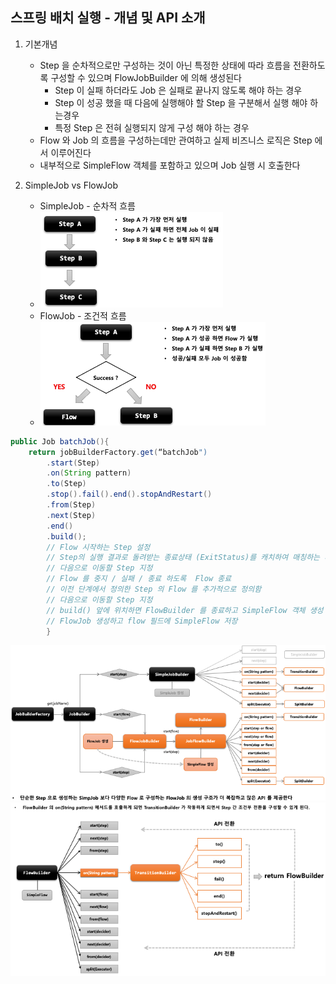 ## 스프링 배치 실행 - 개념 및 API 소개

1. 기본개념
    - Step 을 순차적으로만 구성하는 것이 아닌 특정한 상태에 따라 흐름을 전환하도록 구성할 수 있으며 FlowJobBuilder 에 의해 생성된다
        - Step 이 실패 하더라도 Job 은 실패로 끝나지 않도록 해야 하는 경우
        - Step 이 성공 했을 때 다음에 실행해야 할 Step 을 구분해서 실행 해야 하는경우
        - 특정 Step 은 전혀 실행되지 않게 구성 해야 하는 경우
    - Flow 와 Job 의 흐름을 구성하는데만 관여하고 실제 비즈니스 로직은 Step 에서 이루어진다
    - 내부적으로 SimpleFlow 객체를 포함하고 있으며 Job 실행 시 호출한다


1. SimpleJob vs FlowJob
    - SimpleJob - 순차적 흐름
    - <img src="../../images/section06/flow-job-simpleJob.png" alt="flow-job-simpleJob">
    - FlowJob - 조건적 흐름
    - <img src="../../images/section06/flow-job-flowJob.png" alt="flow-job-flowJob">

```java
public Job batchJob(){
    return jobBuilderFactory.get(“batchJob")
        .start(Step)
        .on(String pattern)
        .to(Step)
        .stop().fail().end().stopAndRestart()
        .from(Step)
        .next(Step)
        .end()
        .build();
        // Flow 시작하는 Step 설정
        // Step의 실행 결과로 돌려받는 종료상태 (ExitStatus)를 캐치하여 매칭하는 패턴, TransitionBuilder 반환
        // 다음으로 이동할 Step 지정
        // Flow 를 중지 / 실패 / 종료 하도록  Flow 종료
        // 이전 단계에서 정의한 Step 의 Flow 를 추가적으로 정의함
        // 다음으로 이동할 Step 지정
        // build() 앞에 위치하면 FlowBuilder 를 종료하고 SimpleFlow 객체 생성
        // FlowJob 생성하고 flow 필드에 SimpleFlow 저장
        }
```

<img src="../../images/section06/flow-job-arch.png" alt="flow-job-arch">
<img src="../../images/section06/flow-job-flow.png" alt="flow-job-flow">